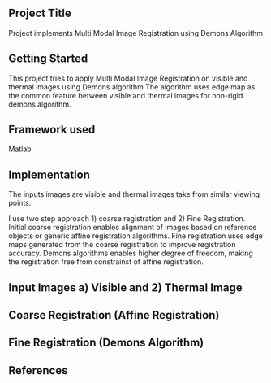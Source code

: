 ## Project Title

Project implements Multi Modal Image Registration using Demons Algorithm 

## Getting Started

This project tries to apply Multi Modal Image Registration on visible and thermal images using Demons algorithm
The algorithm uses edge map as the common feature between visible and thermal images for non-rigid demons algorithm.

## Framework used

Matlab

## Implementation

The inputs images are visible and thermal images take from similar viewing points.

I use two step approach 1) coarse registration and 2) Fine Registration. 
Initial coarse registration enables alignment of images based on reference objects or generic affine registration algorithms.
Fine registration uses edge maps generated from the coarse registration to improve registration accuracy. Demons algorithms enables higher degree of freedom, making the registration free from constrainst of affine registration.


## Input Images a) Visible and 2) Thermal Image

## Coarse Registration (Affine Registration) 

## Fine Registration (Demons Algorithm)


## References



  












